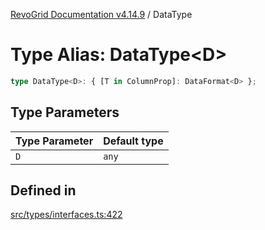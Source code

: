 [RevoGrid Documentation v4.14.9](README.md) / DataType

# Type Alias: DataType\<D\>

```ts
type DataType<D>: { [T in ColumnProp]: DataFormat<D> };
```

## Type Parameters

| Type Parameter | Default type |
| ------ | ------ |
| `D` | `any` |

## Defined in

[src/types/interfaces.ts:422](https://github.com/revolist/revogrid/blob/6c3c52a081bcade371a3f5576e4e5805c6bbce5c/src/types/interfaces.ts#L422)
